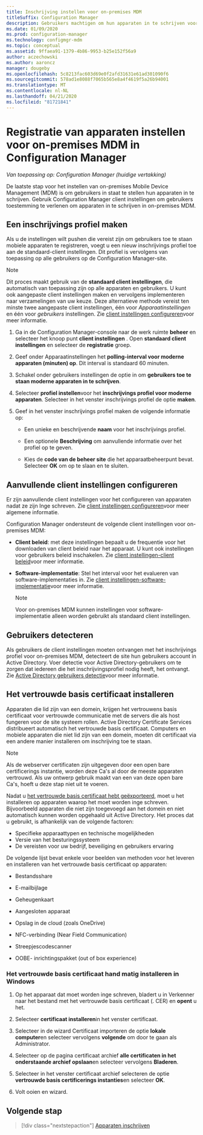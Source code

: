 ```yaml
---
title: Inschrijving instellen voor on-premises MDM
titleSuffix: Configuration Manager
description: Gebruikers machtigen om hun apparaten in te schrijven voor on-premises Mobile Device Management (MDM) in Configuration Manager.
ms.date: 01/09/2020
ms.prod: configuration-manager
ms.technology: configmgr-mdm
ms.topic: conceptual
ms.assetid: 9ffaea91-1379-4b86-9953-b25e152f56a9
author: aczechowski
ms.author: aaroncz
manager: dougeby
ms.openlocfilehash: 5c8213fac603d69e0f2afd31631e61ad301090f6
ms.sourcegitcommit: 578ad1e8088f7065b565e8a4f4619f5a26b94001
ms.translationtype: MT
ms.contentlocale: nl-NL
ms.lasthandoff: 04/21/2020
ms.locfileid: "81721841"
---
```

# <a name="set-up-device-enrollment-for-on-premises-mdm-in-configuration-manager"></a>Registratie van apparaten instellen voor on-premises MDM in Configuration Manager

*Van toepassing op: Configuration Manager (huidige vertakking)*

De laatste stap voor het instellen van on-premises Mobile Device Management (MDM) is om gebruikers in staat te stellen hun apparaten in te schrijven. Gebruik Configuration Manager client instellingen om gebruikers toestemming te verlenen om apparaten in te schrijven in on-premises MDM.

## <a name="create-an-enrollment-profile"></a><a name="bkmk_createProf"></a>Een inschrijvings profiel maken

Als u de instellingen wilt pushen die vereist zijn om gebruikers toe te staan mobiele apparaten te registreren, voegt u een nieuw inschrijvings profiel toe aan de standaard-client instellingen. Dit profiel is vervolgens van toepassing op alle gebruikers op de Configuration Manager-site.

> [!NOTE]
> Dit proces maakt gebruik van de **standaard client instellingen**, die automatisch van toepassing zijn op alle apparaten en gebruikers. U kunt ook aangepaste client instellingen maken en vervolgens implementeren naar verzamelingen van uw keuze. Deze alternatieve methode vereist ten minste twee aangepaste client instellingen, één voor *Apparaatinstellingen* en één voor *gebruikers* instellingen. Zie [client instellingen configureren](../../core/clients/deploy/configure-client-settings.md)voor meer informatie.

1. Ga in de Configuration Manager-console naar de werk ruimte **beheer** en selecteer het knoop punt **client instellingen** . Open **standaard client instellingen** en selecteer de **registratie** groep.

1. Geef onder Apparaatinstellingen het **polling-interval voor moderne apparaten (minuten) op**. Dit interval is standaard 60 minuten.

1. Schakel onder gebruikers instellingen de optie in om **gebruikers toe te staan moderne apparaten in te schrijven**.

1. Selecteer **profiel instellen**voor het **inschrijvings profiel voor moderne apparaten**. Selecteer in het venster inschrijvings profiel de optie **maken**.

1. Geef in het venster inschrijvings profiel maken de volgende informatie op:

    - Een unieke en beschrijvende **naam** voor het inschrijvings profiel.

    - Een optionele **Beschrijving** om aanvullende informatie over het profiel op te geven.

    - Kies de **code van de beheer site** die het apparaatbeheerpunt bevat. Selecteer **OK** om op te slaan en te sluiten.

## <a name="configure-additional-client-settings"></a><a name="bkmk_addClient"></a>Aanvullende client instellingen configureren

Er zijn aanvullende client instellingen voor het configureren van apparaten nadat ze zijn Inge schreven. Zie [client instellingen configureren](../../core/clients/deploy/configure-client-settings.md)voor meer algemene informatie.

Configuration Manager ondersteunt de volgende client instellingen voor on-premises MDM:

- **Client beleid**: met deze instellingen bepaalt u de frequentie voor het downloaden van client beleid naar het apparaat. U kunt ook instellingen voor gebruikers beleid inschakelen. Zie [client instellingen-client beleid](../../core/clients/deploy/about-client-settings.md#client-policy)voor meer informatie.

- **Software-implementatie**: Stel het interval voor het evalueren van software-implementaties in. Zie [client instellingen-software-implementatie](../../core/clients/deploy/about-client-settings.md#software-deployment)voor meer informatie.

    > [!NOTE]
    > Voor on-premises MDM kunnen instellingen voor software-implementatie alleen worden gebruikt als standaard client instellingen.

## <a name="discover-users"></a><a name="bkmk_enableUsers"></a>Gebruikers detecteren

Als gebruikers de client instellingen moeten ontvangen met het inschrijvings profiel voor on-premises MDM, detecteert de site hun gebruikers account in Active Directory. Voer detectie voor Active Directory-gebruikers om te zorgen dat iedereen die het inschrijvingsprofiel nodig heeft, het ontvangt. Zie [Active Directory gebruikers detectie](../../core/servers/deploy/configure/about-discovery-methods.md#bkmk_aboutUser)voor meer informatie.

## <a name="install-the-trusted-root-certificate"></a><a name="bkmk_storeCert"></a>Het vertrouwde basis certificaat installeren

Apparaten die lid zijn van een domein, krijgen het vertrouwens basis certificaat voor vertrouwde communicatie met de servers die als host fungeren voor de site systeem rollen. Active Directory Certificate Services distribueert automatisch het vertrouwde basis certificaat. Computers en mobiele apparaten die niet lid zijn van een domein, moeten dit certificaat via een andere manier installeren om inschrijving toe te staan.

> [!NOTE]
> Als de webserver certificaten zijn uitgegeven door een open bare certificerings instantie, worden deze Ca's al door de meeste apparaten vertrouwd. Als uw ontwerp gebruik maakt van een van deze open bare Ca's, hoeft u deze stap niet uit te voeren.

Nadat u [het vertrouwde basis certificaat hebt geëxporteerd](set-up-certificates-on-premises-mdm.md#bkmk_exportCert), moet u het installeren op apparaten waarop het moet worden inge schreven. Bijvoorbeeld apparaten die niet zijn toegevoegd aan het domein en niet automatisch kunnen worden opgehaald uit Active Directory. Het proces dat u gebruikt, is afhankelijk van de volgende factoren:

- Specifieke apparaattypen en technische mogelijkheden
- Versie van het besturingssysteem
- De vereisten voor uw bedrijf, beveiliging en gebruikers ervaring

De volgende lijst bevat enkele voor beelden van methoden voor het leveren en installeren van het vertrouwde basis certificaat op apparaten:

- Bestandsshare

- E-mailbijlage

- Geheugenkaart

- Aangesloten apparaat

- Opslag in de cloud (zoals OneDrive)

- NFC-verbinding (Near Field Communication)

- Streepjescodescanner

- OOBE- inrichtingspakket (out of box experience)

### <a name="manually-install-the-trusted-root-certificate-in-windows"></a>Het vertrouwde basis certificaat hand matig installeren in Windows

1. Op het apparaat dat moet worden inge schreven, bladert u in Verkenner naar het bestand met het vertrouwde basis certificaat (. CER) en **opent** u het.

1. Selecteer **certificaat installeren**in het venster certificaat.

1. Selecteer in de wizard Certificaat importeren de optie **lokale computer**en selecteer vervolgens **volgende** om door te gaan als Administrator.

1. Selecteer op de pagina certificaat archief **alle certificaten in het onderstaande archief opslaan**en selecteer vervolgens **Bladeren**.

1. Selecteer in het venster certificaat archief selecteren de optie **vertrouwde basis certificerings instanties**en selecteer **OK**.

1. Volt ooien en wizard.

## <a name="next-step"></a>Volgende stap

> [!div class="nextstepaction"]
> [Apparaten inschrijven](../deploy-use/enroll-devices-on-premises-mdm.md)
